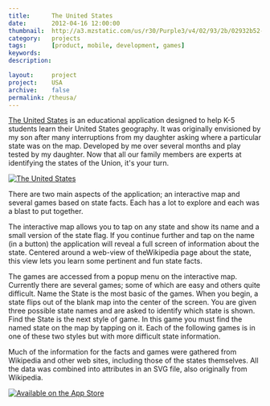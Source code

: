 ```yaml
---
title: 		The United States
date: 		2012-04-16 12:00:00
thumbnail: 	http://a3.mzstatic.com/us/r30/Purple3/v4/02/93/2b/02932b52-b671-9400-177c-4c2ede537434/icon175x175.png
category: 	projects
tags: 		[product, mobile, development, games]
keywords:
description:

layout: 	project
project: 	USA
archive:	false
permalink: /theusa/
---
```

[The United States][appstore] is an educational application designed to help
K-5 students learn their United States geography. It was originally
envisioned by my son after many interruptions from my daughter asking
where a particular state was on the map. Developed by me over several
months and play tested by my daughter. Now that all our family members
are experts at identifying the states of the Union, it's your turn.


[![The United States][screenshot]][appstore]

There are two main aspects of the application; an interactive map and
several games based on state facts. Each has a lot to explore and each
was a blast to put together.

The interactive map allows you to tap on any state and show its name and
a small version of the state flag. If you continue further and tap on
the name (in a button) the application will reveal a full screen of
information about the state. Centered around a web-view of theWikipedia
page about the state, this view lets you learn some pertinent and fun
state facts.

The games are accessed from a popup menu on the interactive map.
Currently there are several games; some of which are easy and others
quite difficult. Name the State is the most basic of the games. When you
begin, a state flips out of the blank map into the center of the screen.
You are given three possible state names and are asked to identify which
state is shown. Find the State is the next style of game. In this game
you must find the named state on the map by tapping on it. Each of the
following games is in one of these two styles but with more difficult
state information.

Much of the information for the facts and games were gathered from
Wikipedia and other web sites, including those of the states themselves.
All the data was combined into attributes in an SVG file, also
originally from Wikipedia.

<div id="app-store">
    <a href="http://itunes.apple.com/us/app/the-united-states/id503146680?ls=1&amp;mt=8">
      <img alt="Available on the App Store" src='{{"/projects/download-on-the-app-store.png"|prepend:site.assetsurl}}' />
    </a>
</div>

  [appicon]: http://a3.mzstatic.com/us/r30/Purple3/v4/02/93/2b/02932b52-b671-9400-177c-4c2ede537434/icon175x175.png
  [appstore]: http://itunes.apple.com/us/app/the-united-states/id503146680?ls=1&amp;mt=8
  [screenshot]: {{"/projects/theusa/TheUSHome.png"|prepend:site.assetsurl}}
<!--
# Redirecting ...
<meta http-equiv="refresh" content="0;url=http://www.stephenhouser.com/products/the-united-states" />
-->
